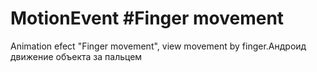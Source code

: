 # MotionEvent #Finger movement
Animation efect "Finger movement",  view movement by finger.Андроид движение объекта за пальцем 
